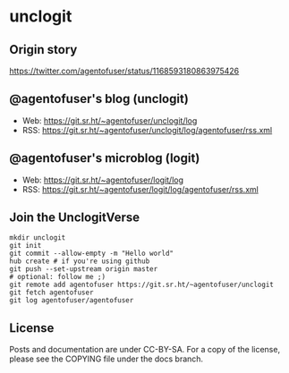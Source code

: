 # unclogit

## Origin story

<https://twitter.com/agentofuser/status/1168593180863975426>

## @agentofuser's blog (unclogit)

- Web: <https://git.sr.ht/~agentofuser/unclogit/log>
- RSS: <https://git.sr.ht/~agentofuser/unclogit/log/agentofuser/rss.xml>

## @agentofuser's microblog (logit)

- Web: <https://git.sr.ht/~agentofuser/logit/log>
- RSS: <https://git.sr.ht/~agentofuser/logit/log/agentofuser/rss.xml>

## Join the UnclogitVerse

```
mkdir unclogit
git init
git commit --allow-empty -m "Hello world"
hub create # if you're using github
git push --set-upstream origin master
# optional: follow me ;)
git remote add agentofuser https://git.sr.ht/~agentofuser/unclogit
git fetch agentofuser
git log agentofuser/agentofuser
```

## License

Posts and documentation are under CC-BY-SA. For a copy of the license, please
see the COPYING file under the docs branch.

